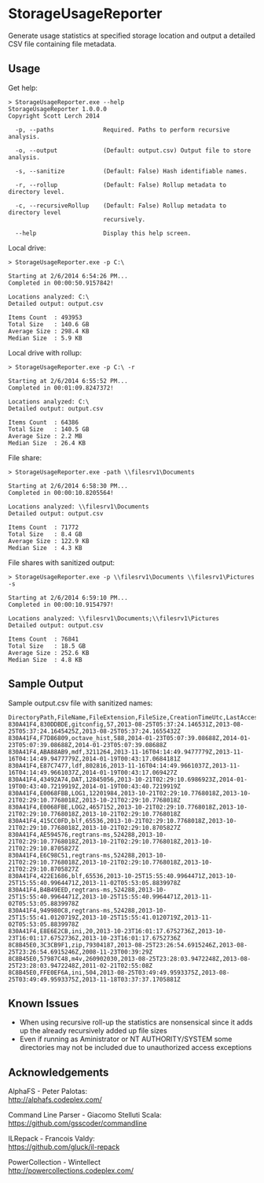 StorageUsageReporter
====================

Generate usage statistics at specified storage location and output a detailed CSV file containing file metadata.

Usage
-----

Get help:

	> StorageUsageReporter.exe --help
	StorageUsageReporter 1.0.0.0
	Copyright Scott Lerch 2014
	
	  -p, --paths              Required. Paths to perform recursive analysis.
	
	  -o, --output             (Default: output.csv) Output file to store analysis.
	
	  -s, --sanitize           (Default: False) Hash identifiable names.
	
	  -r, --rollup             (Default: False) Rollup metadata to directory level.
	
	  -c, --recursiveRollup    (Default: False) Rollup metadata to directory level
                               recursively.
	
	  --help                   Display this help screen.
	  
Local drive:

	> StorageUsageReporter.exe -p C:\
	
	Starting at 2/6/2014 6:54:26 PM...
	Completed in 00:00:50.9157842!
	
	Locations analyzed: C:\
	Detailed output: output.csv
	
	Items Count  : 493953
	Total Size   : 140.6 GB
	Average Size : 298.4 KB
	Median Size  : 5.9 KB

Local drive with rollup:

	> StorageUsageReporter.exe -p C:\ -r
	
	Starting at 2/6/2014 6:55:52 PM...
	Completed in 00:01:09.8247372!
	
	Locations analyzed: C:\
	Detailed output: output.csv
	
	Items Count  : 64386
	Total Size   : 140.5 GB
	Average Size : 2.2 MB
	Median Size  : 26.4 KB

File share:

	> StorageUsageReporter.exe -path \\filesrv1\Documents
	
	Starting at 2/6/2014 6:58:30 PM...
	Completed in 00:00:10.8205564!
	
	Locations analyzed: \\filesrv1\Documents
	Detailed output: output.csv
	
	Items Count  : 71772
	Total Size   : 8.4 GB
	Average Size : 122.9 KB
	Median Size  : 4.3 KB

File shares with sanitized output:

	> StorageUsageReporter.exe -p \\filesrv1\Documents \\filesrv1\Pictures -s
	
	Starting at 2/6/2014 6:59:10 PM...
	Completed in 00:00:10.9154797!
	
	Locations analyzed: \\filesrv1\Documents;\\filesrv1\Pictures
	Detailed output: output.csv
	
	Items Count  : 76841
	Total Size   : 18.5 GB
	Average Size : 252.6 KB
	Median Size  : 4.8 KB

Sample Output
-------------

Sample output.csv file with sanitized names:

    DirectoryPath,FileName,FileExtension,FileSize,CreationTimeUtc,LastAccessTimeUtc,LastWriteTimeUtc
    830A41F4,830DDBDE,gitconfig,57,2013-08-25T05:37:24.146531Z,2013-08-25T05:37:24.1645425Z,2013-08-25T05:37:24.1655432Z
    830A41F4,F7D86809,octave_hist,588,2014-01-23T05:07:39.08688Z,2014-01-23T05:07:39.08688Z,2014-01-23T05:07:39.08688Z
    830A41F4,ABA88AB9,mdf,3211264,2013-11-16T04:14:49.9477779Z,2013-11-16T04:14:49.9477779Z,2014-01-19T00:43:17.0684181Z
    830A41F4,E87C7477,ldf,802816,2013-11-16T04:14:49.9661037Z,2013-11-16T04:14:49.9661037Z,2014-01-19T00:43:17.069427Z
    830A41F4,43492A74,DAT,12845056,2013-10-21T02:29:10.6986923Z,2014-01-19T00:43:40.7219919Z,2014-01-19T00:43:40.7219919Z
    830A41F4,E0068FBB,LOG1,12201984,2013-10-21T02:29:10.7768018Z,2013-10-21T02:29:10.7768018Z,2013-10-21T02:29:10.7768018Z
    830A41F4,E0068FBE,LOG2,4657152,2013-10-21T02:29:10.7768018Z,2013-10-21T02:29:10.7768018Z,2013-10-21T02:29:10.7768018Z
    830A41F4,415CC0FD,blf,65536,2013-10-21T02:29:10.7768018Z,2013-10-21T02:29:10.7768018Z,2013-10-21T02:29:10.8705827Z
    830A41F4,AE594576,regtrans-ms,524288,2013-10-21T02:29:10.7768018Z,2013-10-21T02:29:10.7768018Z,2013-10-21T02:29:10.8705827Z
    830A41F4,E6C98C51,regtrans-ms,524288,2013-10-21T02:29:10.7768018Z,2013-10-21T02:29:10.7768018Z,2013-10-21T02:29:10.8705827Z
    830A41F4,422E1686,blf,65536,2013-10-25T15:55:40.9964471Z,2013-10-25T15:55:40.9964471Z,2013-11-02T05:53:05.8839978Z
    830A41F4,B4B49EED,regtrans-ms,524288,2013-10-25T15:55:40.9964471Z,2013-10-25T15:55:40.9964471Z,2013-11-02T05:53:05.8839978Z
    830A41F4,949980C8,regtrans-ms,524288,2013-10-25T15:55:41.0120719Z,2013-10-25T15:55:41.0120719Z,2013-11-02T05:53:05.8839978Z
    830A41F4,E8E6E2CB,ini,20,2013-10-23T16:01:17.6752736Z,2013-10-23T16:01:17.6752736Z,2013-10-23T16:01:17.6752736Z
    8C8B45E0,3C3CB9F1,zip,79304187,2013-08-25T23:26:54.6915246Z,2013-08-25T23:26:54.6915246Z,2008-11-23T00:39:29Z
    8C8B45E0,57987C48,m4v,260902030,2013-08-25T23:28:03.9472248Z,2013-08-25T23:28:03.9472248Z,2011-02-21T02:55:08Z
    8C8B45E0,FFE0EF6A,ini,504,2013-08-25T03:49:49.9593375Z,2013-08-25T03:49:49.9593375Z,2013-11-18T03:37:37.1705881Z

Known Issues
------------

 * When using recursive roll-up the statistics are nonsensical since it adds up the already recursively added up file sizes
 * Even if running as Aministrator or NT AUTHORITY/SYSTEM some directories may not be included due to unauthorized access exceptions

Acknowledgements
----------------

AlphaFS - Peter Palotas:  
http://alphafs.codeplex.com/

Command Line Parser - Giacomo Stelluti Scala:  
https://github.com/gsscoder/commandline

ILRepack - Francois Valdy:  
https://github.com/gluck/il-repack

PowerCollection - Wintellect  
http://powercollections.codeplex.com/
